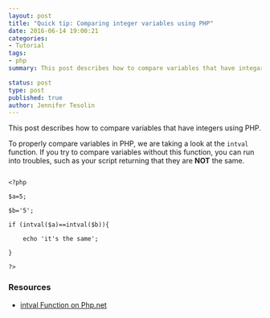 ```yaml
---
layout: post
title: "Quick tip: Comparing integer variables using PHP"
date: 2016-06-14 19:00:21
categories:
- Tutorial
tags:
- php
summary: This post describes how to compare variables that have integars using PHP.

status: post
type: post
published: true
author: Jennifer Tesolin
---
```


This post describes how to compare variables that have integers using PHP.<!--more--> 

To properly compare variables in PHP, we are taking a look at the <code>intval</code> function. If you try to compare variables without this function, you can run into troubles, such as your script returning that they are <b>NOT</b> the same.

<code>
&lt;?php<br />
$a=5;<br />
$b='5';<br />
if (intval($a)==intval($b)){ <br />
	echo 'it's the same'; <br />
}<br />
?&gt;</code>

### Resources

<ul>
  <li><a href="http://php.net/manual/en/function.intval.php" target="_blank">intval Function on Php.net</a></li>
</ul>
